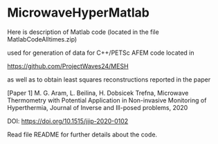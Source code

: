 # MicrowaveHyperMatlab

Here is description of Matlab code (located in the file MatlabCodeAlltimes.zip)

used for generation of data for C++/PETSc AFEM code located in

https://github.com/ProjectWaves24/MESH

as well as to obtain least squares reconstructions reported in the paper

[Paper 1] M. G. Aram, L. Beilina, H. Dobsicek Trefna, Microwave Thermometry with Potential Application in Non-invasive Monitoring of Hyperthermia, Journal of Inverse and Ill-posed problems, 2020

DOI: https://doi.org/10.1515/jiip-2020-0102

Read file README for further details about the code.
